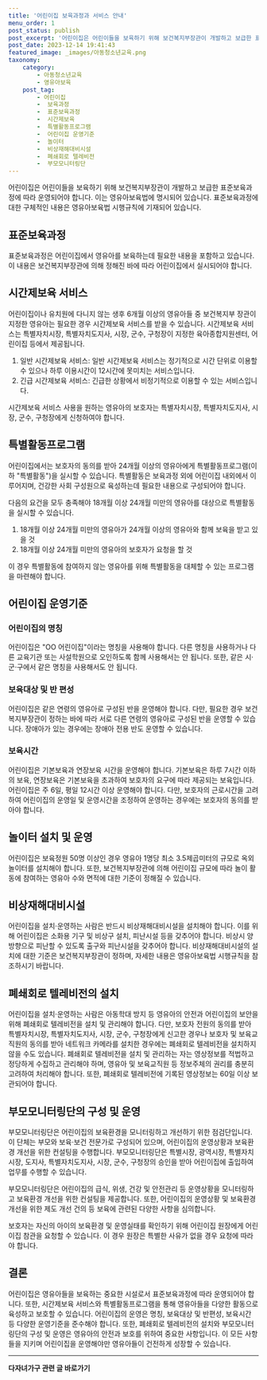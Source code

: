 ```yaml
---
title: '어린이집 보육과정과 서비스 안내'
menu_order: 1
post_status: publish
post_excerpt: '어린이집은 어린이들을 보육하기 위해 보건복지부장관이 개발하고 보급한 표준보육과정에 따라 운영되어야 합니다. 이는 영유아보육법에 명시되어 있습니다. 표준보육과정에 대한 구체적인 내용은 영유아보육법 시행규칙에 기재되어 있습니다.'
post_date: 2023-12-14 19:41:43
featured_image: _images/아동청소년교육.png
taxonomy:
    category:
        - 아동청소년교육
        - 영유아보육
    post_tag:
        - 어린이집
        -  보육과정
        -  표준보육과정
        -  시간제보육
        -  특별활동프로그램
        -  어린이집 운영기준
        -  놀이터
        -  비상재해대비시설
        -  폐쇄회로 텔레비전
        -  부모모니터링단
---
```



어린이집은 어린이들을 보육하기 위해 보건복지부장관이 개발하고 보급한 표준보육과정에 따라 운영되어야 합니다. 이는 영유아보육법에 명시되어 있습니다. 표준보육과정에 대한 구체적인 내용은 영유아보육법 시행규칙에 기재되어 있습니다.

## 표준보육과정

표준보육과정은 어린이집에서 영유아를 보육하는데 필요한 내용을 포함하고 있습니다. 이 내용은 보건복지부장관에 의해 정해진 바에 따라 어린이집에서 실시되어야 합니다.

## 시간제보육 서비스

어린이집이나 유치원에 다니지 않는 생후 6개월 이상의 영유아들 중 보건복지부 장관이 지정한 영유아는 필요한 경우 시간제보육 서비스를 받을 수 있습니다. 시간제보육 서비스는 특별자치시장, 특별자치도지사, 시장, 군수, 구청장이 지정한 육아종합지원센터, 어린이집 등에서 제공됩니다.

1. 일반 시간제보육 서비스: 일반 시간제보육 서비스는 정기적으로 시간 단위로 이용할 수 있으나 하루 이용시간이 12시간에 못미치는 서비스입니다.
2. 긴급 시간제보육 서비스: 긴급한 상황에서 비정기적으로 이용할 수 있는 서비스입니다.

시간제보육 서비스 사용을 원하는 영유아의 보호자는 특별자치시장, 특별자치도지사, 시장, 군수, 구청장에게 신청하여야 합니다.

## 특별활동프로그램

어린이집에서는 보호자의 동의를 받아 24개월 이상의 영유아에게 특별활동프로그램(이하 "특별활동")을 실시할 수 있습니다. 특별활동은 보육과정 외에 어린이집 내외에서 이루어지며, 건강한 사회 구성원으로 육성하는데 필요한 내용으로 구성되어야 합니다.

다음의 요건을 모두 충족해야 18개월 이상 24개월 미만의 영유아를 대상으로 특별활동을 실시할 수 있습니다.

1. 18개월 이상 24개월 미만의 영유아가 24개월 이상의 영유아와 함께 보육을 받고 있을 것
2. 18개월 이상 24개월 미만의 영유아의 보호자가 요청을 할 것

이 경우 특별활동에 참여하지 않는 영유아를 위해 특별활동을 대체할 수 있는 프로그램을 마련해야 합니다.

## 어린이집 운영기준

### 어린이집의 명칭

어린이집은 "OO 어린이집"이라는 명칭을 사용해야 합니다. 다른 명칭을 사용하거나 다른 교육기관 또는 사설학원으로 오인하도록 함께 사용해서는 안 됩니다. 또한, 같은 시·군·구에서 같은 명칭을 사용해서도 안 됩니다.

### 보육대상 및 반 편성

어린이집은 같은 연령의 영유아로 구성된 반을 운영해야 합니다. 다만, 필요한 경우 보건복지부장관이 정하는 바에 따라 서로 다른 연령의 영유아로 구성된 반을 운영할 수 있습니다. 장애아가 있는 경우에는 장애아 전용 반도 운영할 수 있습니다.

### 보육시간

어린이집은 기본보육과 연장보육 시간을 운영해야 합니다. 기본보육은 하루 7시간 이하의 보육, 연장보육은 기본보육을 초과하여 보호자의 요구에 따라 제공되는 보육입니다. 어린이집은 주 6일, 평일 12시간 이상 운영해야 합니다. 다만, 보호자의 근로시간을 고려하여 어린이집의 운영일 및 운영시간을 조정하여 운영하는 경우에는 보호자의 동의를 받아야 합니다.

## 놀이터 설치 및 운영

어린이집은 보육정원 50명 이상인 경우 영유아 1명당 최소 3.5제곱미터의 규모로 옥외놀이터를 설치해야 합니다. 또한, 보건복지부장관에 의해 어린이집 규모에 따라 놀이 활동에 참여하는 영유아 수와 면적에 대한 기준이 정해질 수 있습니다.

## 비상재해대비시설

어린이집을 설치·운영하는 사람은 반드시 비상재해대비시설을 설치해야 합니다. 이를 위해 어린이집은 소화용 기구 및 비상구 설치, 피난시설 등을 갖추어야 합니다. 비상시 양방향으로 피난할 수 있도록 출구와 피난시설을 갖추어야 합니다. 비상재해대비시설의 설치에 대한 기준은 보건복지부장관이 정하며, 자세한 내용은 영유아보육법 시행규칙을 참조하시기 바랍니다.

## 폐쇄회로 텔레비전의 설치

어린이집을 설치·운영하는 사람은 아동학대 방지 등 영유아의 안전과 어린이집의 보안을 위해 폐쇄회로 텔레비전을 설치 및 관리해야 합니다. 다만, 보호자 전원의 동의를 받아 특별자치시장, 특별자치도지사, 시장, 군수, 구청장에게 신고한 경우나 보호자 및 보육교직원의 동의를 받아 네트워크 카메라를 설치한 경우에는 폐쇄회로 텔레비전을 설치하지 않을 수도 있습니다. 폐쇄회로 텔레비전을 설치 및 관리하는 자는 영상정보를 적법하고 정당하게 수집하고 관리해야 하며, 영유아 및 보육교직원 등 정보주체의 권리를 충분히 고려하여 처리해야 합니다. 또한, 폐쇄회로 텔레비전에 기록된 영상정보는 60일 이상 보관되어야 합니다.

## 부모모니터링단의 구성 및 운영

부모모니터링단은 어린이집의 보육환경을 모니터링하고 개선하기 위한 점검단입니다. 이 단체는 부모와 보육·보건 전문가로 구성되어 있으며, 어린이집의 운영상황과 보육환경 개선을 위한 컨설팅을 수행합니다. 부모모니터링단은 특별시장, 광역시장, 특별자치시장, 도지사, 특별자치도지사, 시장, 군수, 구청장의 승인을 받아 어린이집에 출입하여 업무를 수행할 수 있습니다.

부모모니터링단은 어린이집의 급식, 위생, 건강 및 안전관리 등 운영상황을 모니터링하고 보육환경 개선을 위한 컨설팅을 제공합니다. 또한, 어린이집의 운영상황 및 보육환경 개선을 위한 제도 개선 건의 등 보육에 관련된 다양한 사항을 심의합니다.

보호자는 자신의 아이의 보육환경 및 운영실태를 확인하기 위해 어린이집 원장에게 어린이집 참관을 요청할 수 있습니다. 이 경우 원장은 특별한 사유가 없을 경우 요청에 따라야 합니다.

## 결론

어린이집은 영유아들을 보육하는 중요한 시설로서 표준보육과정에 따라 운영되어야 합니다. 또한, 시간제보육 서비스와 특별활동프로그램을 통해 영유아들을 다양한 활동으로 육성하고 보호할 수 있습니다. 어린이집의 운영은 명칭, 보육대상 및 반편성, 보육시간 등 다양한 운영기준을 준수해야 합니다. 또한, 폐쇄회로 텔레비전의 설치와 부모모니터링단의 구성 및 운영은 영유아의 안전과 보호를 위하여 중요한 사항입니다. 이 모든 사항들을 지키며 어린이집을 운영해야만 영유아들이 건전하게 성장할 수 있습니다.
<!-- wp:separator -->
<hr class="wp-block-separator has-alpha-channel-opacity"/>
<!-- /wp:separator -->

<!-- wp:group {"backgroundColor":"base","layout":{"type":"constrained"}} -->
<div class="wp-block-group has-base-background-color has-background"><!-- wp:paragraph {"align":"center","fontSize":"medium"} -->
<p class="has-text-align-center has-large-font-size"><strong>다자녀가구 관련 글 바로가기</strong></p>
<!-- /wp:paragraph -->


<!-- wp:latest-posts
{"categories":[{"id":22700,"count":19,"description":"","link":"https://uknowlaw.com/category/%eb%8b%a4%ec%9e%90%eb%85%80%ea%b0%80%ea%b5%ac/","name":"다자녀가구","slug":"다자녀가구","taxonomy":"category","parent":0,"meta":[],"_links":{"self":[{"href":"https://uknowlaw.com/wp-json/wp/v2/categories/22700"}],"collection":[{"href":"https://uknowlaw.com/wp-json/wp/v2/categories"}],"about":[{"href":"https://uknowlaw.com/wp-json/wp/v2/taxonomies/category"}],"wp:post_type":[{"href":"https://uknowlaw.com/wp-json/wp/v2/posts?categories=22700"}],"curies":[{"name":"wp","href":"https://api.w.org/{rel}","templated":true}]}}],"postsToShow":100,"excerptLength":28,"postLayout":"grid","columns":2,"featuredImageAlign":"left","featuredImageSizeSlug":"large","fontSize":"small"} /--></div>
<!-- /wp:group -->